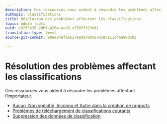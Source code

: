 ```yaml
---
description: Ces ressources vous aident à résoudre les problèmes affectant l’importateur.
subtopic: Classifications
title: Résolution des problèmes affectant les classifications
topic: Admin tools
uuid: e8273635-28b7-4264-aca5-c5307f313e81
translation-type: tm+mt
source-git-commit: 99ee24efaa517e8da700c67818c111c4aa90dc02

---
```



# Résolution des problèmes affectant les classifications

Ces ressources vous aident à résoudre les problèmes affectant l’importateur.

* [Aucun, Non spécifié, Inconnu et Autre dans la création de rapports](/help/technotes/unspecified.md)
* [Problèmes de téléchargement de classifications courants](http://helpx.adobe.com/fr/analytics/kb/common-saint-upload-issues.html)
* [Suppression des données de classification](/help/components/c-classifications2/c-classifications-importer/t-delete-classification-data.md)

